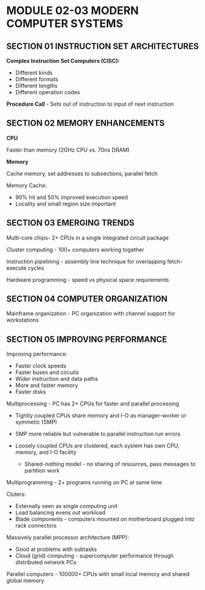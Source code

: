 # MODULE 02-03 MODERN COMPUTER SYSTEMS

## SECTION 01 INSTRUCTION SET ARCHITECTURES

**Complex Instruction Set Computers (CISC):**

* Different kinds
* Different formats
* Different lengths
* Different operation codes

**Procedure Call** - Sets out of instruction to input of next instruction

## SECTION 02 MEMORY ENHANCEMENTS

**CPU**

Faster than memory (2GHz CPU vs. 70ns DRAM)

**Memory**

Cache memory, set addresses to subsections, parallel fetch

Memory Cache:

* 90% hit and 50% improved execution speed
* Locality and small region size important

## SECTION 03 EMERGING TRENDS

Multi-core chips- 2+ CPUs in a single integrated circuit package

Cluster computing - 100+ computers working together

Instruction pipelining - assembly line technique for overlapping fetch-execute cycles

Hardware programming - speed vs physical space requirements

## SECTION 04 COMPUTER ORGANIZATION

Mainframe organization - PC organization with channel support for workstations

## SECTION 05 IMPROVING PERFORMANCE

Improving performance:

* Faster clock speeds
* Faster buses and circuits
* Wider instruction and data paths
* More and faster memory
* Faster disks

Multiprocessing - PC has 2+ CPUs for faster and parallel processing

* Tightly coupled CPUs share memory and I-O as manager-worker or symmetic (SMP)
* SMP more reliable but vulnerable to parallel instruction run errors

* Loosely coupled CPUs are clustered, each system has own CPU, memory, and I-O facility
	* Shared-nothing model - no sharing of resources, pass messages to partition work

Multiprogramming - 2+ programs running on PC at same time

Cluters:

* Externally seen as single computing unit
* Load balancing evens out workload
* Blade components - computers mounted on motherboard plugged into rack connectors

Massively parallel processor architecture (MPP):

* Good at problems with subtasks
* Cloud (grid) computing - supercomputer performance through distributed network PCs

Parallel computers - 100000+ CPUs with small local memory and shared global memory

